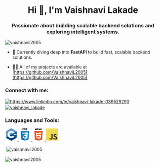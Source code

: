 <h1 align="center">Hi 👋, I'm Vaishnavi Lakade</h1>
<h3 align="center">Passionate about building scalable backend solutions and exploring intelligent systems.</h3>

<p align="left"> <img src="https://komarev.com/ghpvc/?username=vaishnavil2005&label=Profile%20views&color=0e75b6&style=flat" alt="vaishnavil2005" /> </p>

- 🌱 Currently diving deep into **FastAPI** to build fast, scalable backend solutions.

- 👨‍💻 All of my projects are available at [https://github.com/VaishnaviL2005](https://github.com/VaishnaviL2005)

<h3 align="left">Connect with me:</h3>
<p align="left">
<a href="https://linkedin.com/in/https://www.linkedin.com/in/vaishnavi-lakade-039529290" target="blank"><img align="center" src="https://raw.githubusercontent.com/rahuldkjain/github-profile-readme-generator/master/src/images/icons/Social/linked-in-alt.svg" alt="https://www.linkedin.com/in/vaishnavi-lakade-039529290" height="30" width="40" /></a>
<a href="https://www.leetcode.com/vaishnavi_lakade" target="blank"><img align="center" src="https://raw.githubusercontent.com/rahuldkjain/github-profile-readme-generator/master/src/images/icons/Social/leet-code.svg" alt="vaishnavi_lakade" height="30" width="40" /></a>
</p>

<h3 align="left">Languages and Tools:</h3>
<p align="left"> <a href="https://www.w3schools.com/cpp/" target="_blank" rel="noreferrer"> <img src="https://raw.githubusercontent.com/devicons/devicon/master/icons/cplusplus/cplusplus-original.svg" alt="cplusplus" width="40" height="40"/> </a> <a href="https://www.w3schools.com/css/" target="_blank" rel="noreferrer"> <img src="https://raw.githubusercontent.com/devicons/devicon/master/icons/css3/css3-original-wordmark.svg" alt="css3" width="40" height="40"/> </a> <a href="https://www.w3.org/html/" target="_blank" rel="noreferrer"> <img src="https://raw.githubusercontent.com/devicons/devicon/master/icons/html5/html5-original-wordmark.svg" alt="html5" width="40" height="40"/> </a> <a href="https://developer.mozilla.org/en-US/docs/Web/JavaScript" target="_blank" rel="noreferrer"> <img src="https://raw.githubusercontent.com/devicons/devicon/master/icons/javascript/javascript-original.svg" alt="javascript" width="40" height="40"/> </a> </p>

<p>&nbsp;<img align="center" src="https://github-readme-stats.vercel.app/api?username=vaishnavil2005&show_icons=true&locale=en" alt="vaishnavil2005" /></p>

<p><img align="center" src="https://github-readme-streak-stats.herokuapp.com/?user=vaishnavil2005&" alt="vaishnavil2005" /></p>
